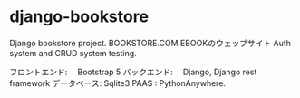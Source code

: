 # django-bookstore
Django bookstore project.  BOOKSTORE.COM EBOOKのウェッブサイト
Auth system and CRUD system testing.


フロントエンド: 　Bootstrap 5
バックエンド: 　Django, Django rest framework
データベース: Sqlite3
PAAS : PythonAnywhere.

